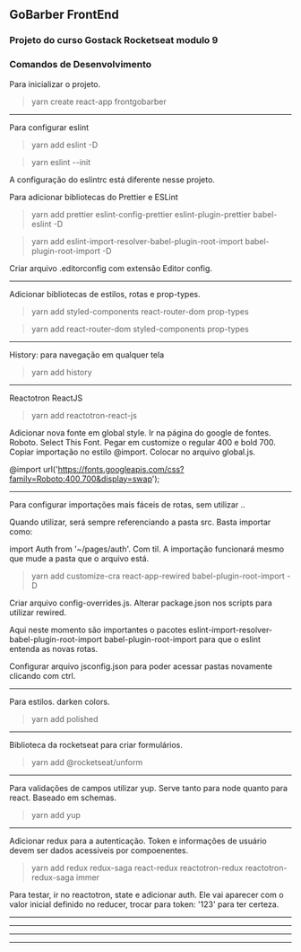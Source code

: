 ## GoBarber FrontEnd

### Projeto do curso Gostack Rocketseat modulo 9

### Comandos de Desenvolvimento

Para inicializar o projeto.
> yarn create react-app frontgobarber
___

Para configurar eslint
> yarn add eslint -D

> yarn eslint --init

A configuração do eslintrc está diferente nesse projeto.

Para adicionar bibliotecas do Prettier e ESLint
> yarn add prettier eslint-config-prettier eslint-plugin-prettier babel-eslint -D

> yarn add eslint-import-resolver-babel-plugin-root-import  babel-plugin-root-import -D

Criar arquivo .editorconfig com extensão  Editor config.
___

Adicionar bibliotecas de estilos, rotas e prop-types.
> yarn add styled-components react-router-dom prop-types

> yarn add react-router-dom styled-components prop-types
___

History: para navegação em qualquer tela
> yarn add history
___

Reactotron ReactJS
> yarn add reactotron-react-js

Adicionar nova fonte em global style. Ir na página do google de fontes. Roboto. Select This Font. Pegar em customize o regular 400 e bold 700. Copiar importação no estilo @import. Colocar no arquivo global.js.

@import url('https://fonts.googleapis.com/css?family=Roboto:400,700&display=swap');

___
Para configurar importações mais fáceis de rotas, sem utilizar ..

Quando utilizar, será sempre referenciando a pasta src. Basta importar como:

import Auth from '~/pages/auth'. Com til. A importação funcionará mesmo que mude a pasta que o arquivo está.

> yarn add customize-cra react-app-rewired babel-plugin-root-import -D

Criar arquivo config-overrides.js. Alterar package.json nos scripts para utilizar rewired.

Aqui neste momento são importantes o pacotes eslint-import-resolver-babel-plugin-root-import  babel-plugin-root-import para que o eslint entenda as novas rotas.

Configurar arquivo jsconfig.json para poder acessar pastas novamente clicando com ctrl.
___
Para estilos. darken colors.

> yarn add polished
___
Biblioteca da rocketseat para criar formulários.
> yarn add @rocketseat/unform

___
Para validações de campos utilizar yup. Serve tanto para node quanto para react. Baseado em schemas.

> yarn add yup
___
Adicionar redux para a autenticação. Token e informações de usuário devem ser dados acessiveis por compoenentes.

> yarn add redux redux-saga react-redux reactotron-redux reactotron-redux-saga immer

Para testar, ir no reactotron, state e adicionar auth. Ele vai aparecer com o valor inicial definido no reducer, trocar para token: '123' para ter certeza.
___
___
___
___
